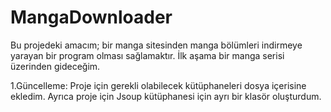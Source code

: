 # MangaDownloader

Bu projedeki amacım; bir manga sitesinden manga bölümleri indirmeye yarayan bir program olması sağlamaktır. İlk aşama bir manga serisi üzerinden gideceğim.

1.Güncelleme:
Proje için gerekli olabilecek kütüphaneleri dosya içerisine ekledim. Ayrıca proje için Jsoup kütüphanesi için ayrı bir klasör oluşturdum.
